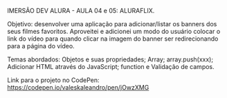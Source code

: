 IMERSÃO DEV ALURA - AULA 04 e 05: ALURAFLIX.

Objetivo: desenvolver uma aplicação para adicionar/listar os banners dos seus filmes favoritos. Aproveitei e adicionei um modo do usuário colocar o link do vídeo para quando clicar na imagem do banner ser redirecionando para a página do vídeo.

Temas abordados:
    Objetos e suas propriedades;
    Array;
    array.push(xxx);
    Adicionar HTML através do JavaScript;
    function e
    Validação de campos.

Link para o projeto no CodePen: https://codepen.io/valeskaleandro/pen/jOwzXMG

